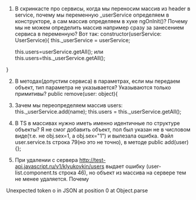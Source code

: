 1) В скринкасте про сервисы, когда мы переносим массив из header в service, почему мы переменную
  _userService определяем в конструкторе, а сам массив определяем в хуке ngOnInit()? Почему мы не
  можем определить массив например сразу за занесением сервиса в переменную? Вот так:
  constructor(userService: UserService){
    this._userService = userService;

    this.users=userService.getAll();
    или
    this.users=this._userService.getAll();

  }

2) В методах(допустим сервиса) в параметрах, если мы передаем объект, тип параметра
не указывается? Указываются только примитивы?
public remove(user: object){

3) Зачем мы переопределяем массив users:
   this._userService.add(name);
   this.users = this._userService.getAll();

4) В TS в массивах нужно иметь именно идентичные по структуре объекты? Я не смог добавить объект,
пол был указан не в числовом виде(т.е. не obj.sex=1, а obj.sex="1") и вылезала ошибка. Файл
user.service.ts строка 79(но это не точно), в методе public add(user){};


5) При удалении с сервера http://test-api.javascript.ru/v1/klyukovkin/users выдает ошибку
(user-list.component.ts строка 46),
но объект из массива на сервере тем не менее удаляется. Почему


Unexpected token o in JSON at position 0 at Object.parse